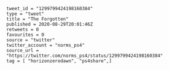 ```
tweet_id = "1299799424198160384"
type = "tweet"
title = "The Forgotten"
published = 2020-08-29T20:01:46Z
retweets = 0
favourites = 0
source = "twitter"
twitter_account = "norms_ps4"
source_url = "https://twitter.com/norms_ps4/status/1299799424198160384"
tag = [ "horizonzerodawn", "ps4share",]
```

<p class='image'><img src='http://mnf.m17s.net/2020/08/29/EgnQr1MXsAI2xUN.jpg' alt=''></p>

